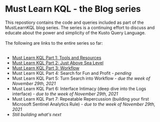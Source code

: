 # Must Learn KQL - the Blog series
This repostiory contains the code and queries included as part of the MustLearnKQL blog series. The series is a continuing effort to discuss and educate about the power and simplicity of the Kusto Query Language.
<br><br>
The following are links to the entire series so far:
<br><br>
* <a href="https://cda.ms/3fC" target="_blank">Must Learn KQL Part 1: Tools and Resources</a><br>
* <a href="https://cda.ms/3fD" target="_blank">Must Learn KQL Part 2: Just Above Sea Level</a><br>
* <a href="https://cda.ms/3fQ" target="_blank">Must Learn KQL Part 3: Workflow</a><br>
* Must Learn KQL Part 4: Search for Fun and Profit - <i>pending</i><br>
* Must Learn KQL Part 5: Turn Search into Workflow - <i>due the week of November 29th, 2021</i><br>
* Must Learn KQL Part 6: Interface Intimacy (deep dive into the Logs interface) - <i>due to the week of November 29th, 2021</i><br>
* Must Learn KQL Part 7: Repeatable Repercussion (building your first Microsoft Sentinel Analytics Rule) - <i>due to the week of November 29th, 2021</i><br>
* <i>Still building what's next</i> 
